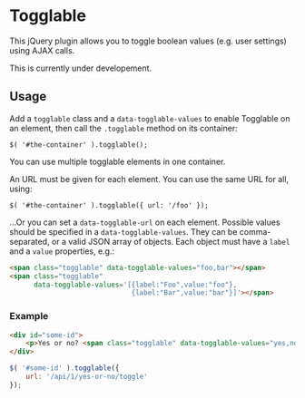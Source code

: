 # Togglable

This jQuery plugin allows you to toggle boolean values (e.g. user settings)
using AJAX calls.

This is currently under developement.

## Usage

Add a `togglable` class and a `data-togglable-values` to enable Togglable on an
element, then call the `.togglable` method on its container:

```
$( '#the-container' ).togglable();
```

You can use multiple togglable elements in one container.

An URL must be given for each element. You can use the same URL for all, using:

```
$( '#the-container' ).togglable({ url: '/foo' });
```

…Or you can set a `data-togglable-url` on each element. Possible values should
be specified in a `data-togglable-values`. They can be comma-separated, or a
valid JSON array of objects. Each object must have a `label` and a `value`
properties, e.g.:

```html
<span class="togglable" data-togglable-values="foo,bar"></span>
<span class="togglable"
      data-togglable-values='[{label:"Foo",value:"foo"},
                              {label:"Bar",value:"bar"}]'></span>
```


### Example

```html
<div id="some-id">
    <p>Yes or no? <span class="togglable" data-togglable-values="yes,no"></span></p>
</div>
```

```js
$( '#some-id' ).togglable({
    url: '/api/1/yes-or-no/toggle'
});
```
